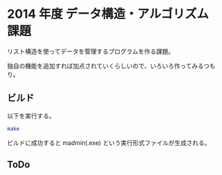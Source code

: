 2014 年度 データ構造・アルゴリズム 課題
=======================================

リスト構造を使ってデータを管理するプログラムを作る課題。

独自の機能を追加すれば加点されていくらしいので、いろいろ作ってみるつもり。

ビルド
------

以下を実行する。

```bash
make
```

ビルドに成功すると madmin(.exe) という実行形式ファイルが生成される。

ToDo
----

